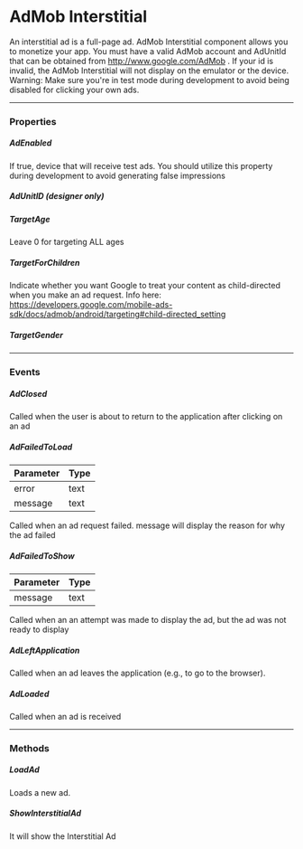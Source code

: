 # AdMob Interstitial

An interstitial ad is a full-page ad. AdMob Interstitial component allows you to monetize your app. You must have a valid AdMob account and AdUnitId that can be obtained from http://www.google.com/AdMob . If your id is invalid, the AdMob Interstitial will not display on the emulator or the device. Warning: Make sure you're in test mode during development to avoid being disabled for clicking your own ads.

---

### Properties


##### AdEnabled

If true, device that will receive test ads. You should utilize this property during development to avoid generating false impressions

##### AdUnitID (designer only)


##### TargetAge

Leave 0 for targeting ALL ages

##### TargetForChildren

Indicate whether you want Google to treat your content as child-directed when you make an ad request. Info here: https://developers.google.com/mobile-ads-sdk/docs/admob/android/targeting#child-directed_setting

##### TargetGender


---

### Events

##### AdClosed

Called when the user is about to return to the application after clicking on an ad

##### AdFailedToLoad

| Parameter | Type |
| :--- | :--- |
| error | text |
| message | text |

Called when an ad request failed. message will display the reason for why the ad failed

##### AdFailedToShow

| Parameter | Type |
| :--- | :--- |
| message | text |

Called when an an attempt was made to display the ad, but the ad was not ready to display

##### AdLeftApplication

Called when an ad leaves the application (e.g., to go to the browser).

##### AdLoaded

Called when an ad is received

---

### Methods

##### LoadAd

Loads a new ad.

##### ShowInterstitialAd

It will show the Interstitial Ad
